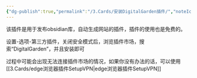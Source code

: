 ```yaml
---
{"dg-publish":true,"permalink":"/3.Cards/安装DigitalGarden插件/","noteIcon":""}
---
```


该插件是用于发布obsidian库，自动生成网站的插件，插件的使用也是免费的。

设置-选项-第三方插件，关闭安全模式后，浏览插件市场，搜索“DigitalGarden”，并且安装即可

过程中可能会出现无法连接插件市场的情况，如果你没有办法的话，可以使用[[3.Cards/edge浏览器插件SetupVPN\|edge浏览器插件SetupVPN]]


